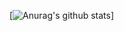 [![Anurag's github stats](https://github-readme-stats.vercel.app/api?username=jnyou "![Anurag's github stats")]
